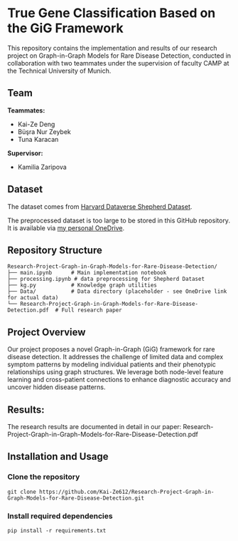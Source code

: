 # True Gene Classification Based on the GiG Framework
This repository contains the implementation and results of our research project on Graph-in-Graph Models for Rare Disease Detection, conducted in collaboration with two teammates under the supervision of faculty CAMP at the Technical University of Munich.

## Team

**Teammates:**
* Kai-Ze Deng
* Büşra Nur Zeybek
* Tuna Karacan

**Supervisor:**
* Kamilia Zaripova

## Dataset
The dataset comes from [Harvard Dataverse Shepherd Dataset](https://dataverse.harvard.edu/dataset.xhtml?persistentId=doi:10.7910/DVN/TZTPFL).

The preprocessed dataset is too large to be stored in this GitHub repository. It is available via [my personal OneDrive](https://1drv.ms/f/s!ApjXPmewijhustFXDzvZkjdoujq47A?e=9AUmkl).

## Repository Structure
```
Research-Project-Graph-in-Graph-Models-for-Rare-Disease-Detection/
├── main.ipynb      # Main implementation notebook
├── processing.ipynb # data preprocessing for Shepherd Dataset
├── kg.py           # Knowledge graph utilities
├── Data/           # Data directory (placeholder - see OneDrive link for actual data)
└── Research-Project-Graph-in-Graph-Models-for-Rare-Disease-Detection.pdf  # Full research paper
```

## Project Overview
Our project proposes a novel Graph-in-Graph (GiG) framework for rare disease detection. It addresses the challenge of limited data and complex symptom patterns by modeling individual patients and their phenotypic relationships using graph structures. We leverage both node-level feature learning and cross-patient connections to enhance diagnostic accuracy and uncover hidden disease patterns.

## Results:
The research results are documented in detail in our paper: Research-Project-Graph-in-Graph-Models-for-Rare-Disease-Detection.pdf

## Installation and Usage
### Clone the repository
`git clone https://github.com/Kai-Ze612/Research-Project-Graph-in-Graph-Models-for-Rare-Disease-Detection.git`

### Install required dependencies
`pip install -r requirements.txt`
